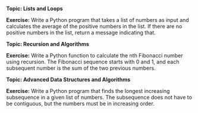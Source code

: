 

**Topic: Lists and Loops**

**Exercise:**
Write a Python program that takes a list of numbers as input and calculates the average of the positive numbers in the list. If there are no positive numbers in the list, return a message indicating that.



**Topic: Recursion and Algorithms**

**Exercise:**
Write a Python function to calculate the nth Fibonacci number using recursion. The Fibonacci sequence starts with 0 and 1, and each subsequent number is the sum of the two previous numbers.



**Topic: Advanced Data Structures and Algorithms**

**Exercise:**
Write a Python program that finds the longest increasing subsequence in a given list of numbers. The subsequence does not have to be contiguous, but the numbers must be in increasing order.

